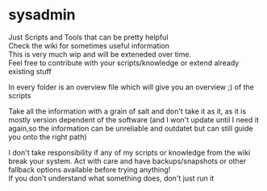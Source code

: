 # sysadmin
Just Scripts and Tools that can be pretty helpful  
Check the wiki for sometimes useful information  
This is very much wip and will be exteneded over time.  
Feel free to contribute with your scripts/knowledge or extend already existing stuff  
  
In every folder is an overview file which will give you an overview ;) of the scripts  

Take all the information with a grain of salt and don't take it as it, as it is mostly version dependent of the software (and I won't update until I need it again,so the information can be unreliable and outdatet but can still guide you onto the right path)  
  
I don't take responsibility if any of my scripts or knowledge from the wiki break your system. Act with care and have backups/snapshots or other fallback options available before trying anything!  
If you don't understand what something does, don't just run it
